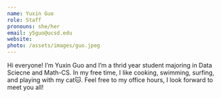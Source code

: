 ```yaml
---
name: Yuxin Guo
role: Staff
pronouns: she/her
email: y5guo@ucsd.edu 
website: 
photo: /assets/images/guo.jpeg
---
```

Hi everyone! I’m Yuxin Guo and I’m a thrid year student majoring in Data Sciecne and Math-CS. In my free time, I like cooking, swimming, surfing, and playing with my cat🐱. Feel free to my office hours, I look forward to meet you all!